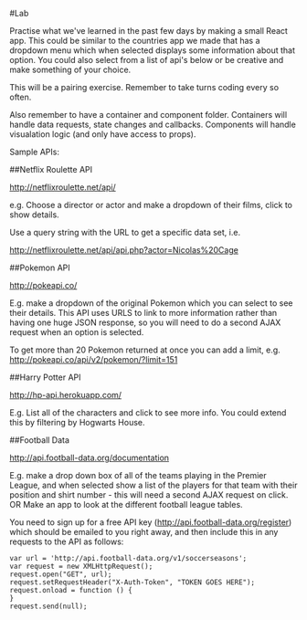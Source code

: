 #Lab

Practise what we've learned in the past few days by making a small React app. This could be similar to the countries app we made that has a dropdown menu which when selected displays some information about that option. You could also select from a list of api's below or be creative and make something of your choice. 

This will be a pairing exercise. Remember to take turns coding every so often. 

Also remember to have a container and component folder. Containers will handle data requests, state changes and callbacks. Components will handle visualation logic (and only have access to props). 

Sample APIs:

##Netflix Roulette API

http://netflixroulette.net/api/

e.g. Choose a director or actor and make a dropdown of their films, click to show details. 

Use a query string with the URL to get a specific data set, i.e.

http://netflixroulette.net/api/api.php?actor=Nicolas%20Cage

##Pokemon API

http://pokeapi.co/

E.g. make a dropdown of the original Pokemon which you can select to see their details. This API uses URLS to link to more information rather than having one huge JSON response, so you will need to do a second AJAX request when an option is selected.

To get more than 20 Pokemon returned at once you can add a limit, e.g. http://pokeapi.co/api/v2/pokemon/?limit=151

##Harry Potter API

http://hp-api.herokuapp.com/

E.g. List all of the characters and click to see more info. You could extend this by filtering by Hogwarts House.

##Football Data

http://api.football-data.org/documentation

E.g. make a drop down box of all of the teams playing in the Premier League, and when selected show a list of the players for that team with their position and shirt number - this will need a second AJAX request on click. OR Make an app to look at the different football league tables.

You need to sign up for a free API key (http://api.football-data.org/register) which should be emailed to you right away, and then include this in any requests to the API as follows:


```
var url = 'http://api.football-data.org/v1/soccerseasons';
var request = new XMLHttpRequest();
request.open("GET", url);
request.setRequestHeader("X-Auth-Token", "TOKEN GOES HERE");
request.onload = function () {
}
request.send(null);
    
```


 


